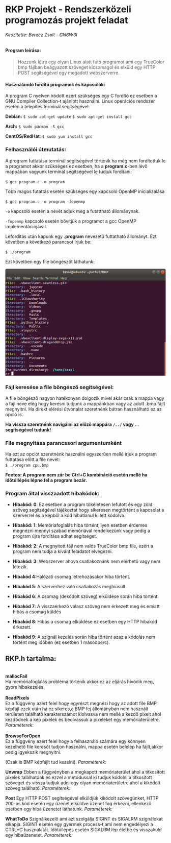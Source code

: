 # RKP Projekt - Rendszerközeli programozás projekt feladat

###### Készítette: Berecz Zsolt - GN6W3I

#### Program leírása:

> Hozzunk létre egy olyan Linux alatt futó programot ami egy TrueColor bmp fájlban beágyazott szöveget kicsomagol és elküld egy HTTP POST segítségével egy megadott webszerverre.

#### Használandó fordító programok és kapcsolók:

A program C nyelven íródott ezért szükséges egy C fordító ez esetben a GNU Compiler Collection-t ajánlott használni.
Linux operációs rendszer esetén a telepítés terminál segítségével:

**Debian:**
`$ sudo apt-get update`
`$ sudo apt-get install gcc`

**Arch:**
`$ sudo pacman -S gcc`

**CentOS/RedHat**:
`$ sudo yum install gcc`

### Felhasználói útmutatás:

A program futtatása terminál segítségével történik ha még nem fordítottuk le a programot akkor szükséges ez esetben, ha a **program.c**-ben lévő mappában vagyunk terminál segítségével le tudjuk fordítani:

`$ gcc program.c -o program`

Több magos futattás esetén szükséges egy kapcsoló OpenMP inicializálása

`$ gcc program.c -o program -fopenmp`

`-o` kapcsoló esetén a nevét adjuk meg a futattható állománynak.

`-fopenmp` kapcsoló esetén bővítjük a programot a gcc OpenMP implementációjával.

Lefordítás után kapunk egy **.program** nevezetű futtatható állományt.
Ezt követően a következő parancsot írjuk be:

`$ ./program`

Ezt követően egy file böngészőt láthatunk:

![](filebrowser.png)

### Fájl keresése a file böngésző segítségével:

A file böngésző nagyon hatékonyan dolgozik mivel akár csak a mappa vagy a fájl neve elég hogy keresni tudjunk a mappánkban vagy az adott .bmp fájlt megnyitni.
Ha direkt elérési útvonalat szeretnénk bátran használható ez az opció is.

**Ha vissza szeretnénk navigálni az előző mappára `/../` vagy  `..` segítségével tudunk!**

### File megnyitása parancssori argumentumként

Ha ezt az opciót szeretnénk használni egyszerűen mellé írjuk a program futtatása előtt a file nevét:
<br>
`$ ./program cpu.bmp`

**Fontos: A program nem zár be Ctrl+C kombináció esetén mellé ha időtúllépés lépne fel a program bezár.**

### Program által visszaadott hibakódok:

- **Hibakód: 0**: Ez esetben a program tökéletesen lefutott és egy zöld szöveg segítségével tájékoztat hogy sikeresen megtörtént a kapcsolat a szerverrel és a képből a kód hibátlanul ki lett kódolva.
  
- **Hibakód: 1**: Memóriafoglalás hiba történt,ilyen esetben érdemes megnézni mennyi szabad memóriával rendelkezünk vagy pedig a program újra fordítása adhat segítséget.
  
- **Hibakód: 2**: A megnyitott fájl nem valós TrueColor bmp file, ezért a program nem tudja a kívánt feladatot elvégezni.
  
- **Hibakód: 3**: Webszerver ahova csatlakoznánk nem elérhető vagy nem létezik.
  
- **Hibakód 4**:Hálózati csomag létrehozásakor hiba történt.
  
- **Hibakód 5**: A szerverhez való csatlakozás meghiúsult.
  
- **Hibakód 6**: A csomag (dekódolt szöveg) elküldése során hiba történt.

- **Hibakód 7**: A visszaérkező válasz szöveg nem érkezett meg és emiatt hibás a csomag küldés
  
- **Hibakód 8**: Hibás a csomag elküldése ez esetben egy HTTP hibakód érkezett.
- **Hibakód 9**: A szignál kezelés során hiba történt azaz a kódolás nem történt meg időben 
(ez esetben 1 másodperc).

## RKP.h tartalma:
<br>
<b>mallocFail</b><br>
Ha memóriafoglalás probléma történik akkor ez az eljárás hívódik meg, gyors hibakezelés.
<br>
<br>
<b>ReadPixels</b><br>
Ez a függvény azért felel hogy egyrészt megnézi hogy az adott file BMP képfájl ezek után ha ez sikeres,a BMP fej állományban nem használt területen található karakterszámot kiolvasva nem mellé a kezdő pixelt ahol kezdődnek a kép pixelek és beolvassuk a pixeleket egy memóriaterületre.
<i>Paraméterek:</i>

<br>
<br>
<b>BrowseForOpen</b><br>
Ez a függvény azért felel hogy a felhasználó számára egy könnyen kezelhető file keresőt tudjon használni, mappa esetén belelép ha fájlt,akkor pedig igyekszik megnyitni.

(Csak is BMP képfájlt tud kezelni).
<i>Paraméterek:</i>

<b>Unwrap</b>
Ebben a függvényben a megkapott memóriaterület ahol a titkosított pixelek találhatóak és ezzel a metódussal ki tudjuk kódolni a titkosított szöveget és vissza tudjuk adni egy olyan memóriaterületre ahol a kikódolt szöveg található.
<i>Paraméterek:</i>

<b>Post</b>
Egy HTTP POST segítségével elküldjük kikódolt szövegünket, HTTP 200-as kód esetén egy üzenet elküldve üzenet fog érkezni, ellenkező esetben egy hiba üzenetet láthatunk.
<i>Paraméterek:</i>

<b>WhatToDo</b>
Szignálkezelő ami azt szolgálja SIGINT és SIGALRM szignálokat elkapja.
SIGINT esetén egy gyermek process-t ami nem engedélyezi a CTRL+C használatát.
Időtúllépés esetén SIGALRM lép életbe és visszaküld egy hibaüzenetet.
<i>Paraméterek:</i>


